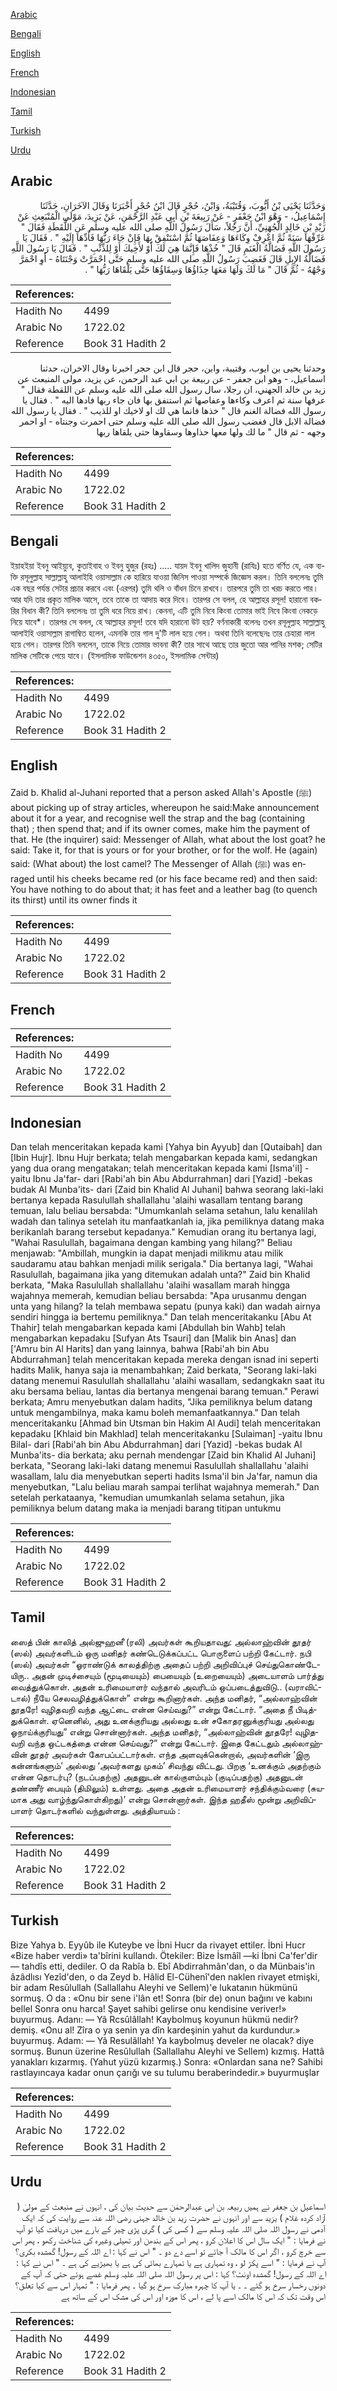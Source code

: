 [Arabic](#arabic)

[Bengali](#bengali)

[English](#english)

[French](#french)

[Indonesian](#indonesian)

[Tamil](#tamil)

[Turkish](#turkish)

[Urdu](#urdu)

## Arabic


<div dir="rtl" lang="ar" style={{fontSize:'larger',backgroundColor:'#f8f9fa',padding:20}}>
وَحَدَّثَنَا يَحْيَى بْنُ أَيُّوبَ، وَقُتَيْبَةُ، وَابْنُ، حُجْرٍ قَالَ ابْنُ حُجْرٍ أَخْبَرَنَا وَقَالَ الآخَرَانِ، حَدَّثَنَا إِسْمَاعِيلُ، - وَهْوَ ابْنُ جَعْفَرٍ - عَنْ رَبِيعَةَ بْنِ أَبِي عَبْدِ الرَّحْمَنِ، عَنْ يَزِيدَ، مَوْلَى الْمُنْبَعِثِ عَنْ زَيْدِ بْنِ خَالِدٍ الْجُهَنِيِّ، أَنَّ رَجُلاً، سَأَلَ رَسُولَ اللَّهِ صلى الله عليه وسلم عَنِ اللُّقَطَةِ فَقَالَ ‏"‏ عَرِّفْهَا سَنَةً ثُمَّ اعْرِفْ وِكَاءَهَا وَعِفَاصَهَا ثُمَّ اسْتَنْفِقْ بِهَا فَإِنْ جَاءَ رَبُّهَا فَأَدِّهَا إِلَيْهِ ‏"‏ ‏.‏ فَقَالَ يَا رَسُولَ اللَّهِ فَضَالَّةُ الْغَنَمِ قَالَ ‏"‏ خُذْهَا فَإِنَّمَا هِيَ لَكَ أَوْ لأَخِيكَ أَوْ لِلذِّئْبِ ‏"‏ ‏.‏ فَقَالَ يَا رَسُولَ اللَّهِ فَضَالَّةُ الإِبِلِ قَالَ فَغَضِبَ رَسُولُ اللَّهِ صلى الله عليه وسلم حَتَّى احْمَرَّتْ وَجْنَتَاهُ - أَوِ احْمَرَّ وَجْهُهُ - ثُمَّ قَالَ ‏"‏ مَا لَكَ وَلَهَا مَعَهَا حِذَاؤُهَا وَسِقَاؤُهَا حَتَّى يَلْقَاهَا رَبُّهَا ‏"‏ ‏.‏
</div>
<div style={{backgroundColor:'#f8f9fa',padding:20, marginBottom: 10}}><table> <thead> <tr> <th>References:</th> <th></th> </tr> </thead> <tbody><tr><td>Hadith No</td><td>4499</td></tr><tr><td>Arabic No</td><td>1722.02</td></tr><tr><td>Reference</td><td>Book 31 Hadith 2</td></tr></tbody></table></div>


<div dir="rtl" lang="ar" style={{fontSize:'larger',backgroundColor:'#f8f9fa',padding:20}}>
وحدثنا يحيى بن ايوب، وقتيبة، وابن، حجر قال ابن حجر اخبرنا وقال الاخران، حدثنا اسماعيل، - وهو ابن جعفر - عن ربيعة بن ابي عبد الرحمن، عن يزيد، مولى المنبعث عن زيد بن خالد الجهني، ان رجلا، سال رسول الله صلى الله عليه وسلم عن اللقطة فقال " عرفها سنة ثم اعرف وكاءها وعفاصها ثم استنفق بها فان جاء ربها فادها اليه " . فقال يا رسول الله فضالة الغنم قال " خذها فانما هي لك او لاخيك او للذيب " . فقال يا رسول الله فضالة الابل قال فغضب رسول الله صلى الله عليه وسلم حتى احمرت وجنتاه - او احمر وجهه - ثم قال " ما لك ولها معها حذاوها وسقاوها حتى يلقاها ربها
</div>
<div style={{backgroundColor:'#f8f9fa',padding:20, marginBottom: 10}}><table> <thead> <tr> <th>References:</th> <th></th> </tr> </thead> <tbody><tr><td>Hadith No</td><td>4499</td></tr><tr><td>Arabic No</td><td>1722.02</td></tr><tr><td>Reference</td><td>Book 31 Hadith 2</td></tr></tbody></table></div>

## Bengali


<div dir="ltr" lang="bn" style={{fontSize:'larger',backgroundColor:'#f8f9fa',padding:20}}>
ইয়াহইয়া ইবনু আইয়্যুব, কুতাইবাহ ও ইবনু হুজুর (রহঃ) ..... যায়দ ইবনু খালিদ জুহানী (রাযিঃ) হতে বর্ণিত যে, এক ব্যক্তি রসূলুল্লাহ সাল্লাল্লাহু আলাইহি ওয়াসাল্লাম কে হারিয়ে যাওয়া জিনিস পাওয়া সম্পর্কে জিজ্ঞেস করল। তিনি বললেনঃ তুমি এক বছর পর্যন্ত সেটার প্রচার করবে এবং (এরপর) তুমি থলি ও বাঁধন চিনে রাখবে। তারপরে তুমি তা খরচ করতে পার। আর যদি তার প্রকৃত মালিক আসে, তবে তাকে তা আদায় করে দিবে। তারপর সে বলল, হে আল্লাহর রসূল! হারানো বকরির বিধান কী? তিনি বললেনঃ তা তুমি ধরে নিয়ে রাখ। কেননা, এটি তুমি নিবে কিংবা তোমার ভাই নিবে কিংবা নেকড়ে নিয়ে যাবে*। তারপর সে বলল, হে আল্লাহর রসূল! তবে যদি হারানো উট হয়? বর্ণনাকারী বলেনঃ তখন রসূলুল্লাহ সাল্লাল্লাহু আলাইহি ওয়াসাল্লাম রাগাম্বিত হলেন, এমনকি তার গাল দু'টি লাল হয়ে গেল। অথবা তিনি বলেছেনঃ তার চেহারা লাল হয়ে গেল। তারপর তিনি বললেন, তাকে নিয়ে তোমার ভাবনা কী? তার সাথে আছে তার জুতো আর পানির মশক; সেটির মালিক সেটিকে পেয়ে যাবে। (ইসলামিক ফাউন্ডেশন ৪৩৫০, ইসলামিক সেন্টার)
</div>
<div style={{backgroundColor:'#f8f9fa',padding:20, marginBottom: 10}}><table> <thead> <tr> <th>References:</th> <th></th> </tr> </thead> <tbody><tr><td>Hadith No</td><td>4499</td></tr><tr><td>Arabic No</td><td>1722.02</td></tr><tr><td>Reference</td><td>Book 31 Hadith 2</td></tr></tbody></table></div>

## English


<div dir="ltr" lang="en" style={{fontSize:'larger',backgroundColor:'#f8f9fa',padding:20}}>
Zaid b. Khalid al-Juhani reported that a person asked Allah's Apostle (ﷺ) about picking up of stray articles, whereupon he said:Make announcement about it for a year, and recognise well the strap and the bag (containing that) ; then spend that; and if its owner comes, make him the payment of that. He (the inquirer) said: Messenger of Allah, what about the lost goat? he said: Take it, for that is yours or for your brother, or for the wolf. He (again) said: (What about) the lost camel? The Messenger of Allah (ﷺ) was enraged until his cheeks became red (or his face became red) and then said: You have nothing to do about that; it has feet and a leather bag (to quench its thirst) until its owner finds it
</div>
<div style={{backgroundColor:'#f8f9fa',padding:20, marginBottom: 10}}><table> <thead> <tr> <th>References:</th> <th></th> </tr> </thead> <tbody><tr><td>Hadith No</td><td>4499</td></tr><tr><td>Arabic No</td><td>1722.02</td></tr><tr><td>Reference</td><td>Book 31 Hadith 2</td></tr></tbody></table></div>

## French


<div dir="ltr" lang="fr" style={{fontSize:'larger',backgroundColor:'#f8f9fa',padding:20}}>

</div>
<div style={{backgroundColor:'#f8f9fa',padding:20, marginBottom: 10}}><table> <thead> <tr> <th>References:</th> <th></th> </tr> </thead> <tbody><tr><td>Hadith No</td><td>4499</td></tr><tr><td>Arabic No</td><td>1722.02</td></tr><tr><td>Reference</td><td>Book 31 Hadith 2</td></tr></tbody></table></div>

## Indonesian


<div dir="ltr" lang="id" style={{fontSize:'larger',backgroundColor:'#f8f9fa',padding:20}}>
Dan telah menceritakan kepada kami [Yahya bin Ayyub] dan [Qutaibah] dan [Ibin Hujr]. Ibnu Hujr berkata; telah mengabarkan kepada kami, sedangkan yang dua orang mengatakan; telah menceritakan kepada kami [Isma'il] -yaitu Ibnu Ja'far- dari [Rabi'ah bin Abu Abdurrahman] dari [Yazid] -bekas budak Al Munba'its- dari [Zaid bin Khalid Al Juhani] bahwa seorang laki-laki bertanya kepada Rasulullah shallallahu 'alaihi wasallam tentang barang temuan, lalu beliau bersabda: "Umumkanlah selama setahun, lalu kenalilah wadah dan talinya setelah itu manfaatkanlah ia, jika pemiliknya datang maka berikanlah barang tersebut kepadanya." Kemudian orang itu bertanya lagi, "Wahai Rasulullah, bagaimana dengan kambing yang hilang?" Beliau menjawab: "Ambillah, mungkin ia dapat menjadi milikmu atau milik saudaramu atau bahkan menjadi milik serigala." Dia bertanya lagi, "Wahai Rasulullah, bagaimana jika yang ditemukan adalah unta?" Zaid bin Khalid berkata, "Maka Rasulullah shallallahu 'alaihi wasallam marah hingga wajahnya memerah, kemudian beliau bersabda: "Apa urusanmu dengan unta yang hilang? Ia telah membawa sepatu (punya kaki) dan wadah airnya sendiri hingga ia bertemu pemiliknya." Dan telah menceritakanku [Abu At Thahir] telah mengabarkan kepada kami [Abdullah bin Wahb] telah mengabarkan kepadaku [Sufyan Ats Tsauri] dan [Malik bin Anas] dan ['Amru bin Al Harits] dan yang lainnya, bahwa [Rabi'ah bin Abu Abdurrahman] telah menceritakan kepada mereka dengan isnad ini seperti hadits Malik, hanya saja ia menambahkan; Zaid berkata, "Seorang laki-laki datang menemui Rasulullah shallallahu 'alaihi wasallam, sedangkakn saat itu aku bersama beliau, lantas dia bertanya mengenai barang temuan." Perawi berkata; Amru menyebutkan dalam hadits, "Jika pemiliknya belum datang untuk mengambilnya, maka kamu boleh memanfaatkannya." Dan telah menceritakanku [Ahmad bin Utsman bin Hakim Al Audi] telah menceritakan kepadaku [Khlaid bin Makhlad] telah menceritakanku [Sulaiman] -yaitu Ibnu Bilal- dari [Rabi'ah bin Abu Abdurrahman] dari [Yazid] -bekas budak Al Munba'its- dia berkata; aku pernah mendengar [Zaid bin Khalid Al Juhani] berkata, "Seorang laki-laki datang menemui Rasulullah shallallahu 'alaihi wasallam, lalu dia menyebutkan seperti hadits Isma'il bin Ja'far, namun dia menyebutkan, "Lalu beliau marah sampai terlihat wajahnya memerah." Dan setelah perkataanya, "kemudian umumkanlah selama setahun, jika pemiliknya belum datang maka ia menjadi barang titipan untukmu
</div>
<div style={{backgroundColor:'#f8f9fa',padding:20, marginBottom: 10}}><table> <thead> <tr> <th>References:</th> <th></th> </tr> </thead> <tbody><tr><td>Hadith No</td><td>4499</td></tr><tr><td>Arabic No</td><td>1722.02</td></tr><tr><td>Reference</td><td>Book 31 Hadith 2</td></tr></tbody></table></div>

## Tamil


<div dir="ltr" lang="ta" style={{fontSize:'larger',backgroundColor:'#f8f9fa',padding:20}}>
ஸைத் பின் காலித் அல்ஜுஹனீ (ரலி) அவர்கள் கூறியதாவது: அல்லாஹ்வின் தூதர் (ஸல்) அவர்களிடம் ஒரு மனிதர் கண்டெடுக்கப்பட்ட பொருளைப் பற்றி கேட்டார். நபி (ஸல்) அவர்கள் “ஓராண்டுக் காலத்திற்கு அதைப் பற்றி அறிவிப்புச் செய்துகொண்டேயிரு.. அதன் முடிச்சையும் (மூடியையும்) பையையும் (உறையையும்) அடையாளம் பார்த்து வைத்துக்கொள். அதன் உரிமையாளர் வந்தால் அவரிடம் ஒப்படைத்துவிடு.. (வராவிட்டால்) நீயே செலவழித்துக்கொள்” என்று கூறினார்கள். அந்த மனிதர், “அல்லாஹ்வின் தூதரே! வுழிதவறி வந்த ஆட்டை என்ன செய்வது?” என்று கேட்டார். “அதை நீ பிடித்துக்கொள். ஏனெனில், அது உனக்குரியது அல்லது உன் சகோதரனுக்குரியது அல்லது ஓநாய்க்குரியது” என்று சொன்னார்கள். அந்த மனிதர், “அல்லாஹ்வின் தூதரே! வுழிதவறி வந்த ஒட்டகத்தை என்ன செய்வது?” என்று கேட்டார். இதை கேட்டதும் அல்லாஹ்வின் தூதர் அவர்கள் கோபப்பட்டார்கள். எந்த அளவுக்கென்றால், அவர்களின் ‘இரு கன்னங்களும்’ அல்லது ‘அவர்களது முகம்’ சிவந்து விட்டது. பிறகு ‘உனக்கும் அதற்கும் என்ன தொடர்பு? (நடப்பதற்கு) அதனுடன் கால்குளம்பும் (குடிப்பதற்கு) அதனுடன் தண்ணீர் பையும் (திமிலும்) உள்ளது. அதை அதன் உரிமையாளர் சந்திக்கும்வரை (சுயமாக அது வாழ்ந்துகொள்கிறது)’ என்று சொன்னார்கள். இந்த ஹதீஸ் மூன்று அறிவிப்பாளர் தொடர்களில் வந்துள்ளது. அத்தியாயம் :
</div>
<div style={{backgroundColor:'#f8f9fa',padding:20, marginBottom: 10}}><table> <thead> <tr> <th>References:</th> <th></th> </tr> </thead> <tbody><tr><td>Hadith No</td><td>4499</td></tr><tr><td>Arabic No</td><td>1722.02</td></tr><tr><td>Reference</td><td>Book 31 Hadith 2</td></tr></tbody></table></div>

## Turkish


<div dir="ltr" lang="tr" style={{fontSize:'larger',backgroundColor:'#f8f9fa',padding:20}}>
Bize Yahya b. Eyyûb ile Kuteybe ve İbni Hucr da rivayet ettiler. İbni Hucr «Bize haber verdi» ta'bîrini kullandı. Ötekiler: Bize İsmâîl —ki İbni Ca'fer'dir— tahdîs etti, dediler. O da Rabîa b. Ebî Abdirrahmân'dan, o da Münbais'in âzâdlısı Yezîd'den, o da Zeyd b. Hâlid El-Cühenî'den naklen rivayet etmişki, bir adam Resûlullah (Sallallahu Aleyhi ve Sellem)'e lukatanın hükmünü sormuş. O da : «Onu bir sene i'lân et! Sonra (bir de) onun bağını ve kabını bellel Sonra onu harca! Şayet sahibi gelirse onu kendisine veriver!» buyurmuş. Adanı: — Yâ Rcsûlâllah! Kaybolmuş koyunun hükmü nedir? demiş. «Onu al! Zîra o ya senin ya dîn kardeşinin yahut da kurdundur.» buyurmuş. Adam: — Yâ Resulâllah! Ya kaybolmuş develer ne olacak? diye sormuş. Bunun üzerine Resûlullah (Sallallahu Aleyhi ve Sellem) kızmış. Hattâ yanakları kızarmış. (Yahut yüzü kızarmış.) Sonra: «Onlardan sana ne? Sahibi rastlayıncaya kadar onun çarığı ve su tulumu beraberindedir.» buyurmuşlar
</div>
<div style={{backgroundColor:'#f8f9fa',padding:20, marginBottom: 10}}><table> <thead> <tr> <th>References:</th> <th></th> </tr> </thead> <tbody><tr><td>Hadith No</td><td>4499</td></tr><tr><td>Arabic No</td><td>1722.02</td></tr><tr><td>Reference</td><td>Book 31 Hadith 2</td></tr></tbody></table></div>

## Urdu


<div dir="rtl" lang="ur" style={{fontSize:'larger',backgroundColor:'#f8f9fa',padding:20}}>
اسماعیل بن جعفر نے ہمیں ربیعہ بن ابی عبدالرحمٰن سے حدیث بیان کی ، انہوں نے منبعث کے مولیٰ ( آزاد کردہ غلام ) یزید سے اور انہوں نے حضرت زید بن خالد جہنی رضی اللہ عنہ سے روایت کی کہ ایک آدمی نے رسول اللہ صلی اللہ علیہ وسلم سے ( کسی کی ) گری پڑی چیز کے بارے میں دریافت کیا تو آپ نے فرمایا : " ایک سال اس کا اعلان کرو ، پھر اس کے بندھن اور تھیلی وغیرہ کی شناخت رکھو ، پھر اس سے خرچ کرو ، اگر اس کا مالک آ جائے تو اسے دے دو ۔ " اس نے کہا : اے اللہ کے رسول! گمشدہ بکری؟ آپ نے فرمایا : " اسے پکڑ لو ، وہ تمہاری ہے یا تمہارے بھائی کی ہے یا بھیڑیے کی ہے ۔ " اس نے کہا : اے اللہ کے رسول! گمشدہ اونٹ؟ کہا : اس پر رسول اللہ صلی اللہ علیہ وسلم غصے ہوئے حتی کہ آپ کے دونوں رخسار سرخ ہو گئے ۔ ۔ یا آپ کا چہرہ مبارک سرخ ہو گیا ۔ پھر فرمایا : " تمہار اس سے کیا تعلق؟ اس وقت تک کہ اس کا مالک اسے پا لے ، اس کا موزہ اور اس کی مشک اس کے ساتھ ہے
</div>
<div style={{backgroundColor:'#f8f9fa',padding:20, marginBottom: 10}}><table> <thead> <tr> <th>References:</th> <th></th> </tr> </thead> <tbody><tr><td>Hadith No</td><td>4499</td></tr><tr><td>Arabic No</td><td>1722.02</td></tr><tr><td>Reference</td><td>Book 31 Hadith 2</td></tr></tbody></table></div>